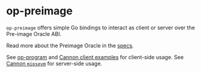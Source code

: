 # op-preimage

`op-preimage` offers simple Go bindings to interact as client or server over the Pre-image Oracle ABI.

Read more about the Preimage Oracle in the [specs](https://github.com/ethereum-optimism/specs/blob/main/specs/fault-proof/index.md#pre-image-oracle).

See [op-program](../op-program) and [Cannon client examples](../cannon/testdata/example) for client-side usage.
See [Cannon `mipsevm`](../cannon/mipsevm) for server-side usage.
